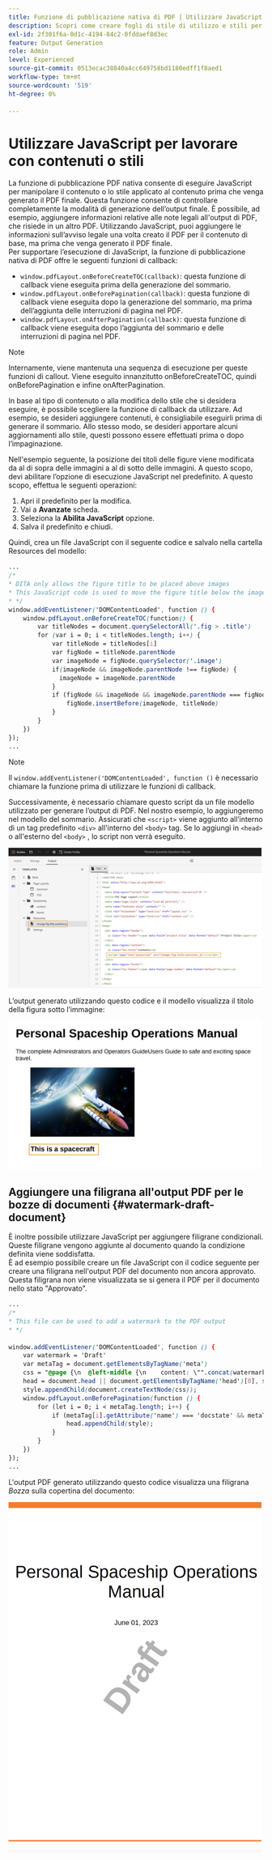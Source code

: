 ```yaml
---
title: Funzione di pubblicazione nativa di PDF | Utilizzare JavaScript per lavorare con contenuti o stili
description: Scopri come creare fogli di stile di utilizzo e stili per i contenuti.
exl-id: 2f301f6a-0d1c-4194-84c2-0fddaef8d3ec
feature: Output Generation
role: Admin
level: Experienced
source-git-commit: 0513ecac38840a4cc649758bd1180edff1f8aed1
workflow-type: tm+mt
source-wordcount: '519'
ht-degree: 0%

---
```


# Utilizzare JavaScript per lavorare con contenuti o stili

La funzione di pubblicazione PDF nativa consente di eseguire JavaScript per manipolare il contenuto o lo stile applicato al contenuto prima che venga generato il PDF finale. Questa funzione consente di controllare completamente la modalità di generazione dell’output finale. È possibile, ad esempio, aggiungere informazioni relative alle note legali all&#39;output di PDF, che risiede in un altro PDF. Utilizzando JavaScript, puoi aggiungere le informazioni sull’avviso legale una volta creato il PDF per il contenuto di base, ma prima che venga generato il PDF finale.\
Per supportare l’esecuzione di JavaScript, la funzione di pubblicazione nativa di PDF offre le seguenti funzioni di callback:

* `window.pdfLayout.onBeforeCreateTOC(callback)`: questa funzione di callback viene eseguita prima della generazione del sommario.
* `window.pdfLayout.onBeforePagination(callback)`: questa funzione di callback viene eseguita dopo la generazione del sommario, ma prima dell’aggiunta delle interruzioni di pagina nel PDF.
* `window.pdfLayout.onAfterPagination(callback)`: questa funzione di callback viene eseguita dopo l’aggiunta del sommario e delle interruzioni di pagina nel PDF.

>[!NOTE]
>
>Internamente, viene mantenuta una sequenza di esecuzione per queste funzioni di callout. Viene eseguito innanzitutto onBeforeCreateTOC, quindi onBeforePagination e infine onAfterPagination.

In base al tipo di contenuto o alla modifica dello stile che si desidera eseguire, è possibile scegliere la funzione di callback da utilizzare. Ad esempio, se desideri aggiungere contenuti, è consigliabile eseguirli prima di generare il sommario. Allo stesso modo, se desideri apportare alcuni aggiornamenti allo stile, questi possono essere effettuati prima o dopo l’impaginazione.

Nell&#39;esempio seguente, la posizione dei titoli delle figure viene modificata da al di sopra delle immagini a al di sotto delle immagini. A questo scopo, devi abilitare l’opzione di esecuzione JavaScript nel predefinito. A questo scopo, effettua le seguenti operazioni:

1. Apri il predefinito per la modifica.
1. Vai a **Avanzate** scheda.
1. Seleziona la **Abilita JavaScript** opzione.
1. Salva il predefinito e chiudi.

Quindi, crea un file JavaScript con il seguente codice e salvalo nella cartella Resources del modello:

```css
...
/*
* DITA only allows the figure title to be placed above images 
* This JavaScript code is used to move the figure title below the image
* */
window.addEventListener('DOMContentLoaded', function () {
    window.pdfLayout.onBeforeCreateTOC(function() {
        var titleNodes = document.querySelectorAll('.fig > .title')
        for (var i = 0; i < titleNodes.length; i++) {
            var titleNode = titleNodes[i]
            var figNode = titleNode.parentNode
            var imageNode = figNode.querySelector('.image')
            if(imageNode && imageNode.parentNode !== figNode) {
              imageNode = imageNode.parentNode
            }
            if (figNode && imageNode && imageNode.parentNode === figNode) {
                figNode.insertBefore(imageNode, titleNode)
            }
        }
    })
});
...
```

>[!NOTE]
>
>Il `window.addEventListener('DOMContentLoaded', function ()` è necessario chiamare la funzione prima di utilizzare le funzioni di callback.

Successivamente, è necessario chiamare questo script da un file modello utilizzato per generare l’output di PDF. Nel nostro esempio, lo aggiungeremo nel modello del sommario. Assicurati che `<script>` viene aggiunto all’interno di un tag predefinito `<div>` all&#39;interno del `<body>` tag. Se lo aggiungi in `<head>` o all&#39;esterno del `<body>` , lo script non verrà eseguito.

<img src="./assets/js-added-resources-template.png" width="500">

L’output generato utilizzando questo codice e il modello visualizza il titolo della figura sotto l’immagine:

<img src="./assets/fig-title-below-image.png" width="500">

## Aggiungere una filigrana all&#39;output PDF per le bozze di documenti {#watermark-draft-document}

È inoltre possibile utilizzare JavaScript per aggiungere filigrane condizionali. Queste filigrane vengono aggiunte al documento quando la condizione definita viene soddisfatta.\
È ad esempio possibile creare un file JavaScript con il codice seguente per creare una filigrana nell&#39;output PDF del documento non ancora approvato. Questa filigrana non viene visualizzata se si genera il PDF per il documento nello stato &quot;Approvato&quot;.

```css
...
/*
* This file can be used to add a watermark to the PDF output
* */

window.addEventListener('DOMContentLoaded', function () {
    var watermark = 'Draft'
    var metaTag = document.getElementsByTagName('meta')
    css = "@page {\n  @left-middle {\n    content: \"".concat(watermark, "\";\n    z-index: 100;\n    font-family: sans-serif;\n    font-size: 80pt;\n    font-weight: bold;\n    color: gray(0, 0.3);\n    text-align: center;\n    transform: rotate(-54.7deg);\n    position: absolute;\n    left: 0;\n    top: 0;\n    width: 100%;\n    height: 100%;\n  }\n}")
    head = document.head || document.getElementsByTagName('head')[0], style = document.createElement('style');
    style.appendChild(document.createTextNode(css));
    window.pdfLayout.onBeforePagination(function () {
        for (let i = 0; i < metaTag.length; i++) {
            if (metaTag[i].getAttribute('name') === 'docstate' && metaTag[i].getAttribute('value') !== 'Approved') {
                head.appendChild(style);
            }
        }
    })
});
...
```

L&#39;output PDF generato utilizzando questo codice visualizza una filigrana *Bozza* sulla copertina del documento:

<img src="./assets/draft-watermark.png" width="500">
